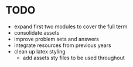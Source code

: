 # TODO

- expand first two modules to cover the full term
- consolidate assets
- improve problem sets and answers
- integrate resources from previous years
- clean up latex styling
  - add assets sty files to be used throughout
